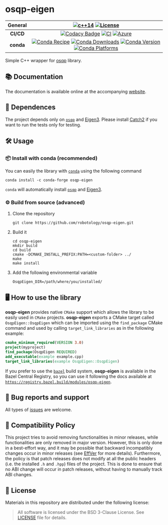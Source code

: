 # osqp-eigen

|  General  | [![c++14](https://img.shields.io/badge/standard-C++14-blue.svg?style=flat&logo=c%2B%2B)](https://isocpp.org) [![License](https://img.shields.io/badge/License-BSD_3--Clause-orange.svg)](https://github.com/robotology/osqp-eigen/blob/master/LICENSE) |
| :-------: | :----------------------------------------------------------: |
| **CI/CD** | [![Codacy Badge](https://app.codacy.com/project/badge/Grade/a18710c10f1c4df19bc2759fd50e9cf5)](https://www.codacy.com/gh/robotology/osqp-eigen/dashboard?utm_source=github.com&amp;utm_medium=referral&amp;utm_content=robotology/osqp-eigen&amp;utm_campaign=Badge_Grade) [![CI](https://github.com/robotology/osqp-eigen/workflows/C++%20CI%20Workflow/badge.svg)](https://github.com/robotology/osqp-eigen/workflows/C++%20CI%20Workflow/badge.svg) [![Azure](https://dev.azure.com/conda-forge/feedstock-builds/_apis/build/status/osqp-eigen-feedstock?branchName=master)](https://dev.azure.com/conda-forge/feedstock-builds/_build/results?buildId=341091&view=results) |
| **conda** | [![Conda Recipe](https://img.shields.io/badge/recipe-osqp--eigen-green.svg)](https://anaconda.org/conda-forge/osqp-eigen)  [![Conda Downloads](https://img.shields.io/conda/dn/conda-forge/osqp-eigen.svg)](https://anaconda.org/conda-forge/osqp-eigen)  [![Conda Version](https://img.shields.io/conda/vn/conda-forge/osqp-eigen.svg)](https://anaconda.org/conda-forge/osqp-eigen)  [![Conda Platforms](https://img.shields.io/conda/pn/conda-forge/osqp-eigen.svg)](https://anaconda.org/conda-forge/osqp-eigen) |



Simple C++ wrapper for [osqp](http://osqp.readthedocs.io/en/latest/index.html) library.

## 📚 Documentation
The documentation is available online at the accompanying [website](https://robotology.github.io/osqp-eigen).


## 📄 Dependences
The project depends only on [`osqp`](http://osqp.readthedocs.io/en/latest/index.html) and [Eigen3](http://eigen.tuxfamily.org/index.php?title=Main_Page). Please install [Catch2](https://github.com/catchorg/Catch2)  if you want to run the tests only for testing.

## 🛠️ Usage

### 📦 Install with conda (recommended)
You can easily the library with [`conda`](https://github.com/conda-forge/osqp-eigen-feedstock) using the following command
```
conda install -c conda-forge osqp-eigen
```
`conda` will automatically install [`osqp`](http://osqp.readthedocs.io/en/latest/index.html) and [Eigen3](http://eigen.tuxfamily.org/index.php?title=Main_Page).

### ⚙️ Build from source (advanced)

1. Clone the repository
   ```
   git clone https://github.com/robotology/osqp-eigen.git
   ```
2. Build it
   ```
   cd osqp-eigen
   mkdir build
   cd build
   cmake -DCMAKE_INSTALL_PREFIX:PATH=<custom-folder> ../
   make
   make install
   ```
3. Add the following environmental variable
   ```
   OsqpEigen_DIR=/path/where/you/installed/
   ```

## 🖥️ How to use the library

**osqp-eigen** provides native `CMake` support which allows the library to be easily used in `CMake` projects.
**osqp-eigen** exports a CMake target called `OsqpEigen::OsqpEigen` which can be imported using the `find_package` CMake command and used by calling `target_link_libraries` as in the following example:
```cmake
cmake_minimum_required(VERSION 3.0)
project(myproject)
find_package(OsqpEigen REQUIRED)
add_executable(example example.cpp)
target_link_libraries(example OsqpEigen::OsqpEigen)
```


If you prefer to use the [`bazel`](https://bazel.build/) build system, **osqp-eigen** is available in the Bazel Central Registry, so you can use it following the docs available at [`https://registry.bazel.build/modules/osqp-eigen`](https://registry.bazel.build/modules/osqp-eigen).

##  🐛 Bug reports and support
All types of [issues](https://github.com/robotology/osqp-eigen/issues/new) are welcome.


## 🧩 Compatibility Policy

This project tries to avoid removing functionalities in minor releases, while functionalities are only removed in major version. However, this is only done in a best-effort way, and it may be possible that backward incompatibly changes occur in minor releases (see [EffVer](https://jacobtomlinson.dev/effver/) for more details). Furthermore, the policy is that patch releases does not modify at all the public headers (i.e. the installed `.h` and `.hpp`) files of the project. This is done to ensure that no ABI change will occur in patch releases, without having to manually track ABI changes.

## 📝 License
Materials in this repository are distributed under the following license:

> All software is licensed under the BSD 3-Clause License. See [LICENSE](https://github.com/robotology/osqp-eigen/blob/master/LICENSE) file for details.

